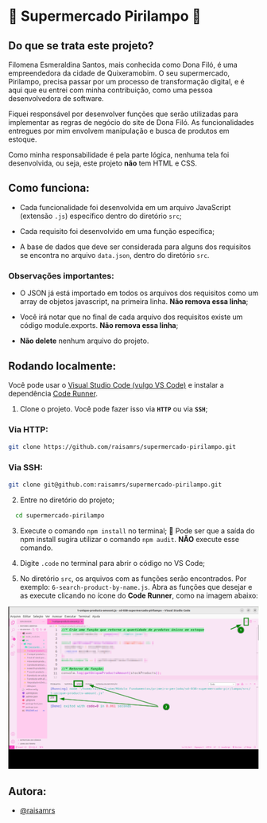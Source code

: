 
🛒 Supermercado Pirilampo 🛒
===============	

## Do que se trata este projeto?
Filomena Esmeraldina Santos, mais conhecida como Dona Filó, é uma empreendedora da cidade de Quixeramobim. O seu supermercado, Pirilampo, precisa passar por um processo de transformação digital, e é aqui que eu entrei com minha contribuição, como uma pessoa desenvolvedora de software.

Fiquei responsável por desenvolver funções que serão utilizadas para implementar as regras de negócio do site de Dona Filó. As funcionalidades entregues por mim envolvem manipulação e busca de produtos em estoque.

Como minha responsabilidade é pela parte lógica, nenhuma tela foi desenvolvida, ou seja, este projeto **não** tem HTML e CSS.

## Como funciona:
* Cada funcionalidade foi desenvolvida em um arquivo JavaScript (extensão `.js`) específico dentro do diretório `src`;

* Cada requisito foi desenvolvido em uma função específica;

* A base de dados que deve ser considerada para alguns dos requisitos se encontra no arquivo `data.json`, dentro do diretório `src`.

### Observações importantes:

* O JSON já está importado em todos os arquivos dos requisitos como um array de objetos javascript, na primeira linha. **Não remova essa linha**;

* Você irá notar que no final de cada arquivo dos requisitos existe um código module.exports. **Não remova essa linha**;

* **Não delete** nenhum arquivo do projeto.


## Rodando localmente:
Você pode usar o [Visual Studio Code (vulgo VS Code)](https://code.visualstudio.com/download) e instalar a dependência [Code Runner](https://marketplace.visualstudio.com/items?itemName=formulahendry.code-runner).

1. Clone o projeto.  Você pode fazer isso via **`HTTP`** ou via **`SSH`**;

### Via HTTP:
```bash
git clone https://github.com/raisamrs/supermercado-pirilampo.git
```
### Via SSH:
```bash
git clone git@github.com:raisamrs/supermercado-pirilampo.git
```

2. Entre no diretório do projeto;

```bash
  cd supermercado-pirilampo
```
3. Execute o comando `npm install` no terminal;
🚨 Pode ser que a saída do npm install sugira utilizar o comando `npm audit`. **NÃO** execute esse comando.

4. Digite `.code` no terminal para abrir o código no VS Code;

5. No diretório `src`, os arquivos com as funções serão encontrados. Por exemplo:
`6-search-product-by-name.js`. Abra as funções que desejar e as execute clicando no ícone do **Code Runner**, como na imagem abaixo:

![Execução do Code Runner](https://github.com/raisamrs/supermercado-pirilampo/blob/main/src/imgs/Executando%20o%20Code%20Runner%20-1.png)


## Autora:
- [@raisamrs](https://www.github.com/raisamrs)

